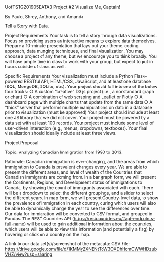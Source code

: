 UofTSTG201905DATA3 Project #2
Visualize Me, Captain!

By Paulo, Shrey, Anthony, and Amanda

Tell a Story with Data.


Project Requirements
Your task is to tell a story through data visualizations.
Focus on providing users an interactive means to explore data themselves. Prepare a 10-minute presentation that lays out your theme, coding approach, data munging techniques, and final visualization.
You may choose a project of any theme, but we encourage you to think broadly.
You will have ample time in class to work with your group, but expect to put in hours outside of class as well.

Specific Requirements
Your visualization must include a Python Flask–powered RESTful API, HTML/CSS, JavaScript, and at least one database (SQL, MongoDB, SQLite, etc.). 
Your project should fall into one of the below four tracks:
○ A custom “creative” D3.js project (i.e., a nonstandard graph or chart)
○ A combination of web scraping and Leaflet or Plotly
○ A dashboard page with multiple charts that update from the same data
○ A “thick” server that performs multiple manipulations on data in a database prior to visualization (must be approved)
Your project should include at least one JS library that we did not cover.
Your project must be powered by a data set with at least 100 records.
Your project must include some level of user-driven interaction (e.g., menus, dropdowns, textboxes).
Your final visualization should ideally include at least three views. 


Project Proposal

Topic:
Analyzing Canadian Immigration from 1980 to 2013.

Rationale:
Canadian immigration is ever-changing, and the areas from which immigration to Canada is prevalent changes every year. We are able to present the different areas, and level of wealth of the Countries that Canadian immigrants are coming from.
In a bar graph form, we will present the Continents, Regions, and Development status of immigrations to Canada, by showing the count of immigrants associated with each. There will be a dropdown to select the different groupings, and a slider to select the different years.
In map form, we will present Country-level data, to show the prevalence of immigration in each country, during which users will also be able to dynamically change the year to see the differences over time.
Our data for immigration will be converted to CSV format, and grouped in Pandas. The REST Countries API (https://restcountries.eu/#api-endpoints-full-name) will be used to gain additional information about the countries, which users will be able to view this information (and potentially a flag) by hovering or click on a country on the map. 

A link to our data set(s)/screenshot of the metadata:
CSV File:
https://drive.google.com/file/d/1KMMy2XNENtToW3OXDhHcmCWWHDzubVHZ/view?usp=sharing
